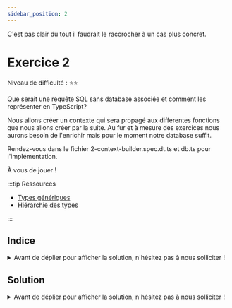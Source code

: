 ```yaml
---
sidebar_position: 2
---
```


C'est pas clair du tout il faudrait le raccrocher à un cas plus concret.

# Exercice 2

Niveau de difficulté : ⭐️⭐️

Que serait une requête SQL sans database associée et comment les représenter en TypeScript?

Nous allons créer un contexte qui sera propagé aux differentes fonctions que nous allons créer par la suite. Au fur et à mesure des exercices nous aurons besoin de l'enrichir mais pour le moment notre database suffit.

Rendez-vous dans le fichier 2-context-builder.spec.dt.ts et db.ts pour l'implémentation.

À vous de jouer !

:::tip Ressources

- [Types génériques](../typescript/generic.md)
- [Hiérarchie des types](../typescript/type-hierarchy.md)

:::

## Indice

<details>
  <summary>Avant de déplier pour afficher la solution, n'hésitez pas à nous solliciter ! </summary>

Parfois les alias ou any peuvent s'avérer bien utilent.

</details>

## Solution

<details>
  <summary>Avant de déplier pour afficher la solution, n'hésitez pas à nous solliciter ! </summary>

    ```ts
    export const buildContext = <DB>() => {
      return {
        _db: undefined as any as DB,
      };
    };
    ```

</details>
